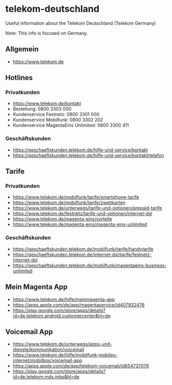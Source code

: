 # telekom-deutschland
Useful information about the Telekom Deutschland (Telekom Germany)

Note: This info is focused on Germany.

## Allgemein
- https://www.telekom.de

## Hotlines
### Privatkunden
- https://www.telekom.de/kontakt
- Bestellung: 0800 3303 000
- Kundenservice Festnetz: 0800 3301 000
- Kundenservice Mobilfunk: 0800 3302 202
- Kundenservice MagentaEins Unlimited: 0800 3300 411

### Geschäftskunden
- https://geschaeftskunden.telekom.de/hilfe-und-service/kontakt
- https://geschaeftskunden.telekom.de/hilfe-und-service/kontakt/telefon

## Tarife
### Privatkunden
- https://www.telekom.de/mobilfunk/tarife/smartphone-tarife
- https://www.telekom.de/mobilfunk/tarife/zweitkarten
- https://www.telekom.de/unterwegs/tarife-und-optionen/prepaid-tarife
- https://www.telekom.de/festnetz/tarife-und-optionen/internet-dsl
- https://www.telekom.de/magenta-eins/vorteile
- https://www.telekom.de/magenta-eins/magenta-eins-unlimited

### Geschäftskunden
- https://geschaeftskunden.telekom.de/mobilfunk/tarife/handytarife
- https://geschaeftskunden.telekom.de/internet-dsl/tarife/festnetz-internet-dsl
- https://geschaeftskunden.telekom.de/mobilfunk/magentaeins-business-unlimited

## Mein Magenta App
- https://www.telekom.de/hilfe/meinmagenta-app
- https://apps.apple.com/de/app/magentaservice/id407932476
- https://play.google.com/store/apps/details?id=de.telekom.android.customercenter&hl=de

## Voicemail App
- https://www.telekom.de/unterwegs/apps-und-dienste/kommunikation/voicemail
- https://www.telekom.de/hilfe/mobilfunk-mobiles-internet/mobilbox/voicemail-app
- https://apps.apple.com/de/app/telekom-voicemail/id654737078
- https://play.google.com/store/apps/details?id=de.telekom.mds.mbp&hl=de
